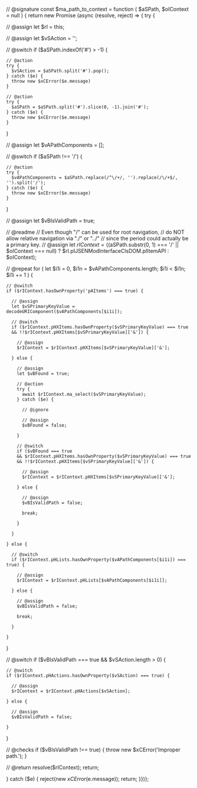 // @signature
const $ma_path_to_context = function (
  $aSPath,
  $oIContext = null
) {
return new Promise (async (resolve, reject) => {
try {
  
  // @assign
  let $rI = this;
  
  // @assign
  let $vSAction = '';

  // @switch
  if ($aSPath.indexOf('#') > -1) {
    
    // @action
    try {
      $vSAction = $aSPath.split('#').pop();
    } catch ($e) {
      throw new $xCError($e.message)
    }
    
    // @action
    try {
      $aSPath = $aSPath.split('#').slice(0, -1).join('#');
    } catch ($e) {
      throw new $xCError($e.message)
    }
    
  }
  
  // @assign
  let $vAPathComponents = [];

  // @switch
  if ($aSPath !== '/') {
    
    // @action
    try {
      $vAPathComponents = $aSPath.replace(/^\/+/, '').replace(/\/+$/, '').split('/');
    } catch ($e) {
      throw new $xCError($e.message)
    }
    
  }
  
  // @assign
  let $vBIsValidPath = true;

  // @readme
  //  Even though "/" can be used for root navigation,
  //  do NOT allow relative navigation via "./" or "../"
  //  since the period could actually be a primary key.
  // @assign
  let $rIContext = (($aSPath.substr(0, 1) === '/' || $oIContext === null) ? $rI.pIJSENModInterfaceClsDOM.pIItemAPI : $oIContext);

  // @repeat
  for (
    let $i1i = 0,
    $i1n = $vAPathComponents.length;
    $i1i < $i1n;
    $i1i += 1
  ) {

    // @switch
    if ($rIContext.hasOwnProperty('pAItems') === true) {

      // @assign
      let $vSPrimaryKeyValue = decodeURIComponent($vAPathComponents[$i1i]);

      // @switch
      if ($rIContext.pHXItems.hasOwnProperty($vSPrimaryKeyValue) === true
      && !!$rIContext.pHXItems[$vSPrimaryKeyValue]['&']) {

        // @assign
        $rIContext = $rIContext.pHXItems[$vSPrimaryKeyValue]['&'];

      } else {

        // @assign
        let $vBFound = true;

        // @action
        try {
          await $rIContext.ma_select($vSPrimaryKeyValue);
        } catch ($e) {

          // @ignore

          // @assign
          $vBFound = false;

        }

        // @switch
        if ($vBFound === true
        && $rIContext.pHXItems.hasOwnProperty($vSPrimaryKeyValue) === true
        && !!$rIContext.pHXItems[$vSPrimaryKeyValue]['&']) {

          // @assign
          $rIContext = $rIContext.pHXItems[$vSPrimaryKeyValue]['&'];

        } else {

          // @assign
          $vBIsValidPath = false;

          break;

        }

      }

    } else {

      // @switch
      if ($rIContext.pHLists.hasOwnProperty($vAPathComponents[$i1i]) === true) {

        // @assign
        $rIContext = $rIContext.pHLists[$vAPathComponents[$i1i]];

      } else {

        // @assign
        $vBIsValidPath = false;

        break;

      }

    }

  }

  // @switch
  if ($vBIsValidPath === true
  && $vSAction.length > 0) {
    
    // @switch
    if ($rIContext.pHActions.hasOwnProperty($vSAction) === true) {
      
      // @assign
      $rIContext = $rIContext.pHActions[$vSAction];
      
    } else {
      
      // @assign
      $vBIsValidPath = false;
      
    }
    
  }
  
  // @checks
  if ($vBIsValidPath !== true) {
    throw new $xCError('Improper path.');
  }
  
  // @return
  resolve($rIContext);
  return;
  
} catch ($e) {
  reject(new $xCError($e.message));
  return;
}})};

